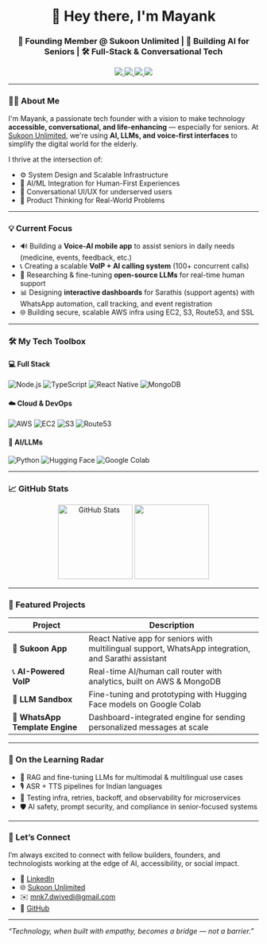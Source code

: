 <!-- Profile Header -->
<h1 align="center">👋 Hey there, I'm Mayank</h1>
<h3 align="center">🚀 Founding Member @ Sukoon Unlimited | 🧓 Building AI for Seniors | 🛠️ Full-Stack & Conversational Tech</h3>

<p align="center">
  <a href="https://linkedin.com/in/mdkacode" target="_blank">
    <img src="https://img.shields.io/badge/LinkedIn-mdkacode-blue?style=for-the-badge&logo=linkedin&logoColor=white"/>
  </a>
  <a href="mailto:mnk7.dwivedi@gmail.com">
    <img src="https://img.shields.io/badge/Email-Contact_Me-D14836?style=for-the-badge&logo=gmail&logoColor=white"/>
  </a>
  <a href="https://sukoonunlimited.com" target="_blank">
    <img src="https://img.shields.io/badge/SukoonUnlimited-Website-blueviolet?style=for-the-badge"/>
  </a>
  <a href="https://github.com/mdkacode" target="_blank">
    <img src="https://img.shields.io/badge/GitHub-mdkacode-181717?style=for-the-badge&logo=github&logoColor=white"/>
  </a>
</p>

---

### 👨‍💼 About Me

I'm Mayank, a passionate tech founder with a vision to make technology **accessible, conversational, and life-enhancing** — especially for seniors. At [Sukoon Unlimited](https://sukoonunlimited.com), we're using **AI, LLMs, and voice-first interfaces** to simplify the digital world for the elderly.

I thrive at the intersection of:
- ⚙️ System Design and Scalable Infrastructure
- 🤖 AI/ML Integration for Human-First Experiences
- 📱 Conversational UI/UX for underserved users
- 🧠 Product Thinking for Real-World Problems

---

### 💡 Current Focus

- 🔊 Building a **Voice-AI mobile app** to assist seniors in daily needs (medicine, events, feedback, etc.)
- 📞 Creating a scalable **VoIP + AI calling system** (100+ concurrent calls)
- 🧠 Researching & fine-tuning **open-source LLMs** for real-time human support
- 📊 Designing **interactive dashboards** for Sarathis (support agents) with WhatsApp automation, call tracking, and event registration
- 🌐 Building secure, scalable AWS infra using EC2, S3, Route53, and SSL

---

### 🛠️ My Tech Toolbox

#### 💻 Full Stack
![Node.js](https://img.shields.io/badge/Node.js-339933?style=flat-square&logo=nodedotjs&logoColor=white)
![TypeScript](https://img.shields.io/badge/TypeScript-3178C6?style=flat-square&logo=typescript&logoColor=white)
![React Native](https://img.shields.io/badge/React_Native-20232A?style=flat-square&logo=react&logoColor=61DAFB)
![MongoDB](https://img.shields.io/badge/MongoDB-4EA94B?style=flat-square&logo=mongodb&logoColor=white)

#### ☁️ Cloud & DevOps
![AWS](https://img.shields.io/badge/AWS-232F3E?style=flat-square&logo=amazonaws&logoColor=white)
![EC2](https://img.shields.io/badge/EC2-orange?style=flat-square&logo=amazonaws&logoColor=white)
![S3](https://img.shields.io/badge/S3-569A31?style=flat-square&logo=amazon-s3&logoColor=white)
![Route53](https://img.shields.io/badge/Route53-ff9900?style=flat-square&logo=amazonaws&logoColor=white)

#### 🤖 AI/LLMs
![Python](https://img.shields.io/badge/Python-3776AB?style=flat-square&logo=python&logoColor=white)
![Hugging Face](https://img.shields.io/badge/HuggingFace-FCC624?style=flat-square&logo=huggingface&logoColor=black)
![Google Colab](https://img.shields.io/badge/Google_Colab-F9AB00?style=flat-square&logo=googlecolab&logoColor=white)

---

### 📈 GitHub Stats

<p align="center">
  <img src="https://github-readme-stats.vercel.app/api?username=mdkacode&show_icons=true&theme=radical" alt="GitHub Stats" height="150"/>
  <img src="https://github-readme-stats.vercel.app/api/top-langs/?username=mdkacode&layout=compact&theme=radical" height="150"/>
</p>

---

### 📌 Featured Projects

| Project | Description |
|--------|-------------|
| 🧓 **Sukoon App** | React Native app for seniors with multilingual support, WhatsApp integration, and Sarathi assistant |
| 📞 **AI-Powered VoIP** | Real-time AI/human call router with analytics, built on AWS & MongoDB |
| 🧠 **LLM Sandbox** | Fine-tuning and prototyping with Hugging Face models on Google Colab |
| 💬 **WhatsApp Template Engine** | Dashboard-integrated engine for sending personalized messages at scale |

---

### 🌱 On the Learning Radar

- 🔄 RAG and fine-tuning LLMs for multimodal & multilingual use cases
- 🎙️ ASR + TTS pipelines for Indian languages
- 🧪 Testing infra, retries, backoff, and observability for microservices
- 🛡️ AI safety, prompt security, and compliance in senior-focused systems

---

### 🙌 Let’s Connect

I’m always excited to connect with fellow builders, founders, and technologists working at the edge of AI, accessibility, or social impact.

- 💼 [LinkedIn](https://linkedin.com/in/mdkacode)
- 🌐 [Sukoon Unlimited](https://sukoonunlimited.com)
- ✉️ mnk7.dwivedi@gmail.com
- 🐙 [GitHub](https://github.com/mdkacode)

---

_“Technology, when built with empathy, becomes a bridge — not a barrier.”_